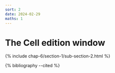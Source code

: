 ```yaml
---
sort: 2
date: 2024-02-29
maths: 1
---
```


# The Cell edition window

{% include chap-6/section-1/sub-section-2.html %}

{% bibliography --cited %}

